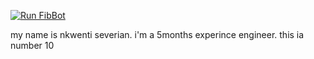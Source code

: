 
[![Run FibBot](https://github.com/Nkwenti-Severian-Ndongtsop/Fibonacci-bot/actions/workflows/fibbot.yml/badge.svg?branch=main)](https://github.com/Nkwenti-Severian-Ndongtsop/Fibonacci-bot/actions/workflows/fibbot.yml)

my name is nkwenti severian. i'm a 5months experince engineer. this ia number 10

